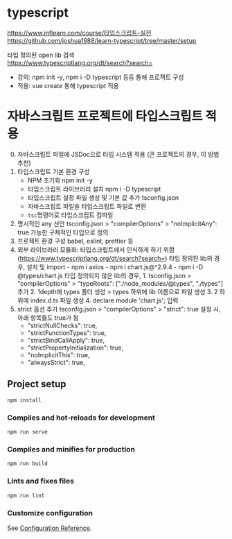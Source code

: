 # typescript
https://www.inflearn.com/course/타입스크립트-실전  
https://github.com/joshua1988/learn-typescript/tree/master/setup  

타입 정의된 open lib 검색  
https://www.typescriptlang.org/dt/search?search=

- 강의: npm init -y, npm i -D typescript 등등 통해 프로젝트 구성
- 적용: vue create 통해 typescript 적용

# 자바스크립트 프로젝트에 타입스크립트 적용

0. 자바스크립트 파일에 JSDoc으로 타입 시스템 적용 (큰 프로젝트의 경우, 이 방법 추천)
1. 타입스크립트 기본 환경 구성
    - NPM 초기화
        npm init -y
    - 타입스크립트 라이브러리 설치
        npm i -D typescript
    - 타입스크립트 설정 파일 생성 및 기본 값 추가
        tsconfig.json
    - 자바스크립트 파일을 타입스크립트 파일로 변환
    - `tsc`명령어로 타입스크립트 컴파일
2. 명시적인 any 선언
    tsconfig.json > "compilerOptions" > "noImplicitAny": true
    가능한 구체적인 타입으로 정의
3. 프로젝트 환경 구성
    babel, eslint, prettier 등
4. 외부 라이브러리 모듈화: 타입스크립트에서 인식하게 하기 위함
    (https://www.typescriptlang.org/dt/search?search=)
    타입 정의된 lib의 경우, 설치 및 import
        - npm i axios
        - npm i chart.js@^2.9.4
        - npm i -D @types/chart.js
    타입 정의되지 않은 lib의 경우,
        1. tsconfig.json > "compilerOptions" > "typeRoots": ["./node_modules/@types", "./types"] 추가
        2. 1depth에 types 폴더 생성 > types 하위에 lib 이름으로 파일 생성
        3. 2 하위에 index.d.ts 파일 생성
        4. declare module 'chart.js'; 입력
5. strict 옵션 추가
    tsconfig.json > "compilerOptions" > "strict": true
    설정 시, 아래 항목들도 true가 됨
    - "strictNullChecks": true,
    - "strictFunctionTypes": true,
    - "strictBindCallApply": true,
    - "strictPropertyInitialization": true,
    - "noImplicitThis": true,
    - "alwaysStrict": true,

## Project setup
```
npm install
```

### Compiles and hot-reloads for development
```
npm run serve
```

### Compiles and minifies for production
```
npm run build
```

### Lints and fixes files
```
npm run lint
```

### Customize configuration
See [Configuration Reference](https://cli.vuejs.org/config/).
